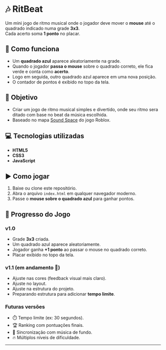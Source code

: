 # 🎶 RitBeat

Um mini jogo de ritmo musical onde o jogador deve mover o **mouse** até o quadrado indicado numa grade **3x3**.  
Cada acerto soma **1 ponto** no placar.  

## 🚀 Como funciona
- Um **quadrado azul** aparece aleatoriamente na grade.  
- Quando o jogador **passa o mouse** sobre o quadrado correto, ele fica verde e conta como **acerto**.  
- Logo em seguida, outro quadrado azul aparece em uma nova posição.  
- O contador de pontos é exibido no topo da tela.  

## 🎯 Objetivo
- Criar um jogo de ritmo musical simples e divertido, onde seu ritmo sera ditado com base no beat da música escolhida.
- Baseado no mapa [Sound Space](https://www.roblox.com/pt/discover/?Keyword=Sound%20Space) do jogo Roblox.

## 💻 Tecnologias utilizadas
- **HTML5**  
- **CSS3**  
- **JavaScript**

## ▶️ Como jogar
1. Baixe ou clone este repositório.  
2. Abra o arquivo `index.html` em qualquer navegador moderno.  
3. Passe o **mouse sobre o quadrado azul** para ganhar pontos.

## 📌 Progresso do Jogo

### v1.0
- Grade **3x3** criada.
- Um quadrado azul aparece aleatoriamente.
- Jogador ganha **+1 ponto** ao passar o mouse no quadrado correto.
- Placar exibido no topo da tela.

### v1.1 (em andamento 🚧)
- Ajuste nas cores (feedback visual mais claro).
- Ajuste no layout.
- Ajuste na estrutura do projeto.
- Preparando estrutura para adicionar **tempo limite**.

### Futuras versões
- ⏱️ Tempo limite (ex: 30 segundos).  
- 🏆 Ranking com pontuações finais.  
- 🎵 Sincronização com música de fundo.  
- 🔥 Múltiplos níveis de dificuldade. 

---
